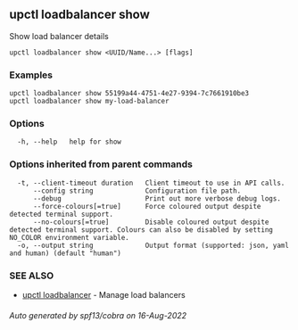 ## upctl loadbalancer show

Show load balancer details

```
upctl loadbalancer show <UUID/Name...> [flags]
```

### Examples

```
upctl loadbalancer show 55199a44-4751-4e27-9394-7c7661910be3
upctl loadbalancer show my-load-balancer
```

### Options

```
  -h, --help   help for show
```

### Options inherited from parent commands

```
  -t, --client-timeout duration   Client timeout to use in API calls.
      --config string             Configuration file path.
      --debug                     Print out more verbose debug logs.
      --force-colours[=true]      Force coloured output despite detected terminal support.
      --no-colours[=true]         Disable coloured output despite detected terminal support. Colours can also be disabled by setting NO_COLOR environment variable.
  -o, --output string             Output format (supported: json, yaml and human) (default "human")
```

### SEE ALSO

* [upctl loadbalancer](upctl_loadbalancer.md)	 - Manage load balancers

###### Auto generated by spf13/cobra on 16-Aug-2022
